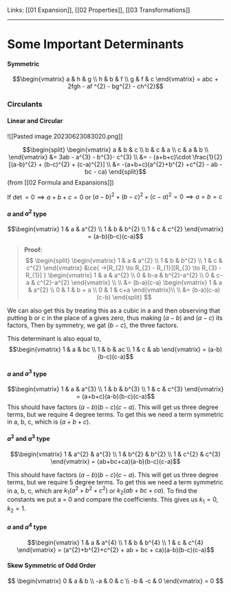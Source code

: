 Links: [[01 Expansion]], [[02 Properties]], [[03 Transformations]]
___
# Some Important Determinants 
#### Symmetric
$$\begin{vmatrix}
a & h & g \\
h & b & f \\
g & f & c
\end{vmatrix} = abc + 2fgh - af ^{2} - bg^{2} - ch^{2}$$

### Circulants
#### Linear and Circular
![[Pasted image 20230623083020.png]]

$$\begin{split}
\begin{vmatrix}
a & b & c \\
b & c & a \\
c & a & b \\
\end{vmatrix} &=  3ab - a^{3} - b^{3}- c^{3} \\
&= - (a+b+c)\cdot \frac{1}{2} [(a-b)^{2} + (b-c)^{2} + (c-a)^{2}] \\
&= -(a+b+c)(a^{2}+b^{2} +c^{2} - ab - bc - ca)
\end{split}$$
(from [[02 Formula and Expansions]])

If $\det = 0 \implies a+b+c = 0$ or $(a-b)^{2} + (b-c)^{2} + (c-a)^{2} = 0 \implies a=b=c$


#### $a$ and $a^{2}$ type
$$\begin{vmatrix}
1 & a & a^{2} \\
1 & b & b^{2} \\
1 & c & c^{2}
\end{vmatrix} = (a-b)(b-c)(c-a)$$
> **Proof:**
> $$
> \begin{split}
> \begin{vmatrix}
> 1 & a & a^{2} \\
> 1 & b & b^{2} \\
> 1 & c & c^{2}
> \end{vmatrix} &\ce{ ->[R_{2} \to R_{2} - R_{1}][R_{3} \to R_{3} - R_{1}] } 
> \begin{vmatrix}
> 1 & a & a^{2} \\
> 0 & b-a & b^{2}-a^{2} \\
> 0 & c-a & c^{2}-a^{2}
> \end{vmatrix} \\ \\
> &= (b-a)(c-a) \begin{vmatrix}
> 1 & a & a^{2} \\ 
> 0 & 1 & b + a \\
> 0 & 1 & c+a
> \end{vmatrix}\\ \\
> &= (b-a)(c-a)(c-b) 
> \end{split}
> $$

We can also get this by treating this as a cubic in a and then observing that putting b or c in the place of a gives zero, thus making $(a-b)$ and $(a-c)$ its factors, Then by symmetry, we gat $(b-c)$, the three factors. 

This determinant is also equal to,
$$\begin{vmatrix}
1 & a & bc \\
1 & b & ac \\
1 & c & ab
\end{vmatrix} = (a-b)(b-c)(c-a)$$


#### $a$ and $a^{3}$ type

$$\begin{vmatrix}
1 & a & a^{3} \\
1 & b & b^{3} \\
1 & c & c^{3}
\end{vmatrix} = (a+b+c)(a-b)(b-c)(c-a)$$
This should have factors $(a-b)(b-c)(c-a)$. This will get us three degree terms, but we require 4 degree terms. To get this we need a term symmetric in a, b, c, which is $(a+b+c)$. 


#### $a^{2}$ and $a^{3}$ type
$$\begin{vmatrix}
1 & a^{2} & a^{3} \\
1 & b^{2} & b^{2} \\
1 & c^{2} & c^{3}
\end{vmatrix} = (ab+bc+ca)(a-b)(b-c)(c-a)$$

This should have factors $(a-b)(b-c)(c-a)$. This will get us three degree terms, but we require 5 degree terms. To get this we need a term symmetric in a, b, c, which are $k_{1}(a^{2}+b^{2}+c^{2})$ or $k_{2}(ab+bc+ca)$. To find the constants we put a = 0 and compare the coefficients. This gives us $k_{1} = 0, k_{2}=1$. 

#### $a$ and $a^{4}$ type
$$\begin{vmatrix}
1 & a & a^{4} \\
1 & b & b^{4} \\
1 & c & c^{4}
\end{vmatrix} = (a^{2}+b^{2}+c^{2} + ab + bc + ca)(a-b)(b-c)(c-a)$$

#### Skew Symmetric of Odd Order
$$
\begin{vmatrix}
0 & a & b \\
-a & 0 & c \\
-b & -c & 0
\end{vmatrix} = 0
$$
